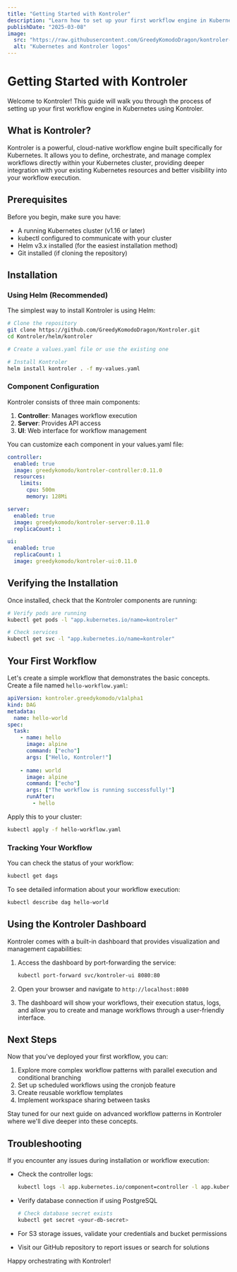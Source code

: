 ```yaml
---
title: "Getting Started with Kontroler"
description: "Learn how to set up your first workflow engine in Kubernetes using Kontroler. This guide covers installation, basic concepts, and your first workflow."
publishDate: "2025-03-08"
image:
  src: "https://raw.githubusercontent.com/GreedyKomodoDragon/kontroler-site/refs/heads/main/images/deployment.png"
  alt: "Kubernetes and Kontroler logos"
---
```


# Getting Started with Kontroler

Welcome to Kontroler! This guide will walk you through the process of setting up your first workflow engine in Kubernetes using Kontroler.

## What is Kontroler?

Kontroler is a powerful, cloud-native workflow engine built specifically for Kubernetes. It allows you to define, orchestrate, and manage complex workflows directly within your Kubernetes cluster, providing deeper integration with your existing Kubernetes resources and better visibility into your workflow execution.

## Prerequisites

Before you begin, make sure you have:

- A running Kubernetes cluster (v1.16 or later)
- kubectl configured to communicate with your cluster
- Helm v3.x installed (for the easiest installation method)
- Git installed (if cloning the repository)

## Installation

### Using Helm (Recommended)

The simplest way to install Kontroler is using Helm:

```bash
# Clone the repository
git clone https://github.com/GreedyKomodoDragon/Kontroler.git
cd Kontroler/helm/kontroler

# Create a values.yaml file or use the existing one

# Install Kontroler
helm install kontroler . -f my-values.yaml
```

### Component Configuration

Kontroler consists of three main components:

1. **Controller**: Manages workflow execution
2. **Server**: Provides API access
3. **UI**: Web interface for workflow management

You can customize each component in your values.yaml file:

```yaml
controller:
  enabled: true
  image: greedykomodo/kontroler-controller:0.11.0
  resources:
    limits:
      cpu: 500m
      memory: 128Mi

server:
  enabled: true
  image: greedykomodo/kontroler-server:0.11.0
  replicaCount: 1

ui:
  enabled: true
  replicaCount: 1
  image: greedykomodo/kontroler-ui:0.11.0
```

## Verifying the Installation

Once installed, check that the Kontroler components are running:

```bash
# Verify pods are running
kubectl get pods -l "app.kubernetes.io/name=kontroler"

# Check services
kubectl get svc -l "app.kubernetes.io/name=kontroler"
```

## Your First Workflow

Let's create a simple workflow that demonstrates the basic concepts. Create a file named `hello-workflow.yaml`:

```yaml
apiVersion: kontroler.greedykomodo/v1alpha1
kind: DAG
metadata:
  name: hello-world
spec:
  task:
    - name: hello
      image: alpine
      command: ["echo"]
      args: ["Hello, Kontroler!"]
      
    - name: world
      image: alpine
      command: ["echo"]
      args: ["The workflow is running successfully!"]
      runAfter:
        - hello
```

Apply this to your cluster:

```bash
kubectl apply -f hello-workflow.yaml
```

### Tracking Your Workflow

You can check the status of your workflow:

```bash
kubectl get dags
```

To see detailed information about your workflow execution:

```bash
kubectl describe dag hello-world
```

## Using the Kontroler Dashboard

Kontroler comes with a built-in dashboard that provides visualization and management capabilities:

1. Access the dashboard by port-forwarding the service:
   ```bash
   kubectl port-forward svc/kontroler-ui 8080:80
   ```

2. Open your browser and navigate to `http://localhost:8080`

3. The dashboard will show your workflows, their execution status, logs, and allow you to create and manage workflows through a user-friendly interface.

## Next Steps

Now that you've deployed your first workflow, you can:

1. Explore more complex workflow patterns with parallel execution and conditional branching
2. Set up scheduled workflows using the cronjob feature
3. Create reusable workflow templates
4. Implement workspace sharing between tasks

Stay tuned for our next guide on advanced workflow patterns in Kontroler where we'll dive deeper into these concepts.

## Troubleshooting

If you encounter any issues during installation or workflow execution:

- Check the controller logs:
  ```bash
  kubectl logs -l app.kubernetes.io/component=controller -l app.kubernetes.io/name=kontroler
  ```

- Verify database connection if using PostgreSQL
  ```bash
  # Check database secret exists
  kubectl get secret <your-db-secret>
  ```

- For S3 storage issues, validate your credentials and bucket permissions

- Visit our GitHub repository to report issues or search for solutions

Happy orchestrating with Kontroler!
